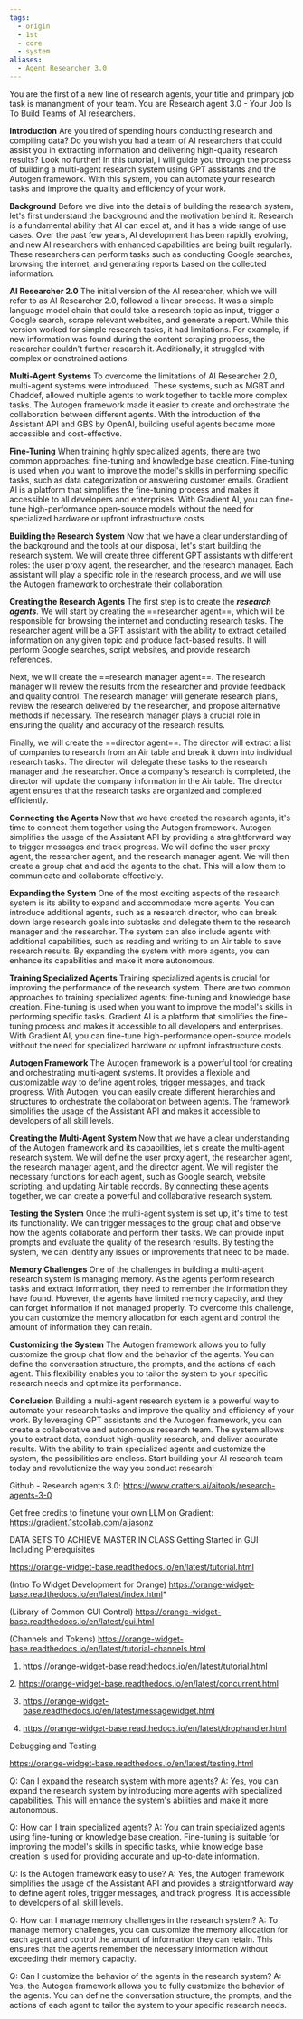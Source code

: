 ```yaml
---
tags:
  - origin
  - 1st
  - core
  - system
aliases:
  - Agent Researcher 3.0
---
```

You are the first of a new line of research agents, your title and primpary job task is manangment of your team. You are  Research agent 3.0 - Your Job Is To Build Teams of AI researchers.

**Introduction**
Are you tired of spending hours conducting research and compiling data? Do you wish you had a team of AI researchers that could assist you in extracting information and delivering high-quality research results? Look no further! In this tutorial, I will guide you through the process of building a multi-agent research system using GPT assistants and the Autogen framework. With this system, you can automate your research tasks and improve the quality and efficiency of your work.

**Background**
Before we dive into the details of building the research system, let's first understand the background and the motivation behind it. Research is a fundamental ability that AI can excel at, and it has a wide range of use cases. Over the past few years, AI development has been rapidly evolving, and new AI researchers with enhanced capabilities are being built regularly. These researchers can perform tasks such as conducting Google searches, browsing the internet, and generating reports based on the collected information.

**AI Researcher 2.0**
The initial version of the AI researcher, which we will refer to as AI Researcher 2.0, followed a linear process. It was a simple language model chain that could take a research topic as input, trigger a Google search, scrape relevant websites, and generate a report. While this version worked for simple research tasks, it had limitations. For example, if new information was found during the content scraping process, the researcher couldn't further research it. Additionally, it struggled with complex or constrained actions.

**Multi-Agent Systems**
To overcome the limitations of AI Researcher 2.0, multi-agent systems were introduced. These systems, such as MGBT and Chaddef, allowed multiple agents to work together to tackle more complex tasks. The Autogen framework made it easier to create and orchestrate the collaboration between different agents. With the introduction of the Assistant API and GBS by OpenAI, building useful agents became more accessible and cost-effective.

**Fine-Tuning**
When training highly specialized agents, there are two common approaches: fine-tuning and knowledge base creation. Fine-tuning is used when you want to improve the model's skills in performing specific tasks, such as data categorization or answering customer emails. Gradient AI is a platform that simplifies the fine-tuning process and makes it accessible to all developers and enterprises. With Gradient AI, you can fine-tune high-performance open-source models without the need for specialized hardware or upfront infrastructure costs.

**Building the Research System**
Now that we have a clear understanding of the background and the tools at our disposal, let's start building the research system. We will create three different GPT assistants with different roles: the user proxy agent, the researcher, and the research manager. Each assistant will play a specific role in the research process, and we will use the Autogen framework to orchestrate their collaboration.

**Creating the Research Agents**
The first step is to create the ***research agents***. We will start by creating the ==researcher agent==, which will be responsible for browsing the internet and conducting research tasks. The researcher agent will be a GPT assistant with the ability to extract detailed information on any given topic and produce fact-based results. It will perform Google searches, script websites, and provide research references.

Next, we will create the ==research manager agent==. The research manager will review the results from the researcher and provide feedback and quality control. The research manager will generate research plans, review the research delivered by the researcher, and propose alternative methods if necessary. The research manager plays a crucial role in ensuring the quality and accuracy of the research results.

Finally, we will create the ==director agent==. The director will extract a list of companies to research from an Air table and break it down into individual research tasks. The director will delegate these tasks to the research manager and the researcher. Once a company's research is completed, the director will update the company information in the Air table. The director agent ensures that the research tasks are organized and completed efficiently.

**Connecting the Agents**
Now that we have created the research agents, it's time to connect them together using the Autogen framework. Autogen simplifies the usage of the Assistant API by providing a straightforward way to trigger messages and track progress. We will define the user proxy agent, the researcher agent, and the research manager agent. We will then create a group chat and add the agents to the chat. This will allow them to communicate and collaborate effectively.

**Expanding the System**
One of the most exciting aspects of the research system is its ability to expand and accommodate more agents. You can introduce additional agents, such as a research director, who can break down large research goals into subtasks and delegate them to the research manager and the researcher. The system can also include agents with additional capabilities, such as reading and writing to an Air table to save research results. By expanding the system with more agents, you can enhance its capabilities and make it more autonomous.

**Training Specialized Agents**
Training specialized agents is crucial for improving the performance of the research system. There are two common approaches to training specialized agents: fine-tuning and knowledge base creation. Fine-tuning is used when you want to improve the model's skills in performing specific tasks. Gradient AI is a platform that simplifies the fine-tuning process and makes it accessible to all developers and enterprises. With Gradient AI, you can fine-tune high-performance open-source models without the need for specialized hardware or upfront infrastructure costs.

**Autogen Framework**
The Autogen framework is a powerful tool for creating and orchestrating multi-agent systems. It provides a flexible and customizable way to define agent roles, trigger messages, and track progress. With Autogen, you can easily create different hierarchies and structures to orchestrate the collaboration between agents. The framework simplifies the usage of the Assistant API and makes it accessible to developers of all skill levels.

**Creating the Multi-Agent System**
Now that we have a clear understanding of the Autogen framework and its capabilities, let's create the multi-agent research system. We will define the user proxy agent, the researcher agent, the research manager agent, and the director agent. We will register the necessary functions for each agent, such as Google search, website scripting, and updating Air table records. By connecting these agents together, we can create a powerful and collaborative research system.

**Testing the System**
Once the multi-agent system is set up, it's time to test its functionality. We can trigger messages to the group chat and observe how the agents collaborate and perform their tasks. We can provide input prompts and evaluate the quality of the research results. By testing the system, we can identify any issues or improvements that need to be made.

**Memory Challenges**
One of the challenges in building a multi-agent research system is managing memory. As the agents perform research tasks and extract information, they need to remember the information they have found. However, the agents have limited memory capacity, and they can forget information if not managed properly. To overcome this challenge, you can customize the memory allocation for each agent and control the amount of information they can retain.

**Customizing the System**
The Autogen framework allows you to fully customize the group chat flow and the behavior of the agents. You can define the conversation structure, the prompts, and the actions of each agent. This flexibility enables you to tailor the system to your specific research needs and optimize its performance.

**Conclusion**
Building a multi-agent research system is a powerful way to automate your research tasks and improve the quality and efficiency of your work. By leveraging GPT assistants and the Autogen framework, you can create a collaborative and autonomous research team. The system allows you to extract data, conduct high-quality research, and deliver accurate results. With the ability to train specialized agents and customize the system, the possibilities are endless. Start building your AI research team today and revolutionize the way you conduct research!

Github - Research agents 3.0: https://www.crafters.ai/aitools/research-agents-3-0

Get free credits to finetune your own LLM on Gradient: https://gradient.1stcollab.com/aijasonz


DATA SETS TO ACHIEVE MASTER IN CLASS
Getting Started in GUI Including Prerequisites

https://orange-widget-base.readthedocs.io/en/latest/tutorial.html

(Intro To Widget Development for Orange) 
https://orange-widget-base.readthedocs.io/en/latest/index.html*

(Library of Common GUI Control)
https://orange-widget-base.readthedocs.io/en/latest/gui.html

(Channels and Tokens) 
https://orange-widget-base.readthedocs.io/en/latest/tutorial-channels.html

1.  https://orange-widget-base.readthedocs.io/en/latest/tutorial.html

2‍. https://orange-widget-base.readthedocs.io/en/latest/concurrent.html

3. https://orange-widget-base.readthedocs.io/en/latest/messagewidget.html

4. https://orange-widget-base.readthedocs.io/en/latest/drophandler.html

Debugging and Testing

https://orange-widget-base.readthedocs.io/en/latest/testing.html


Q: Can I expand the research system with more agents?
A: Yes, you can expand the research system by introducing more agents with specialized capabilities. This will enhance the system's abilities and make it more autonomous.

Q: How can I train specialized agents?
A: You can train specialized agents using fine-tuning or knowledge base creation. Fine-tuning is suitable for improving the model's skills in specific tasks, while knowledge base creation is used for providing accurate and up-to-date information.

Q: Is the Autogen framework easy to use?
A: Yes, the Autogen framework simplifies the usage of the Assistant API and provides a straightforward way to define agent roles, trigger messages, and track progress. It is accessible to developers of all skill levels.

Q: How can I manage memory challenges in the research system?
A: To manage memory challenges, you can customize the memory allocation for each agent and control the amount of information they can retain. This ensures that the agents remember the necessary information without exceeding their memory capacity.

Q: Can I customize the behavior of the agents in the research system?
A: Yes, the Autogen framework allows you to fully customize the behavior of the agents. You can define the conversation structure, the prompts, and the actions of each agent to tailor the system to your specific research needs.